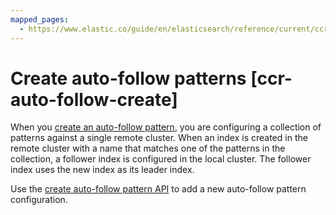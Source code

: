 ```yaml
---
mapped_pages:
  - https://www.elastic.co/guide/en/elasticsearch/reference/current/ccr-auto-follow-create.html
---
```


# Create auto-follow patterns [ccr-auto-follow-create]

When you [create an auto-follow pattern](ccr-getting-started-auto-follow.md), you are configuring a collection of patterns against a single remote cluster. When an index is created in the remote cluster with a name that matches one of the patterns in the collection, a follower index is configured in the local cluster. The follower index uses the new index as its leader index.

Use the [create auto-follow pattern API](https://www.elastic.co/docs/api/doc/elasticsearch/operation/operation-ccr-put-auto-follow-pattern) to add a new auto-follow pattern configuration.

